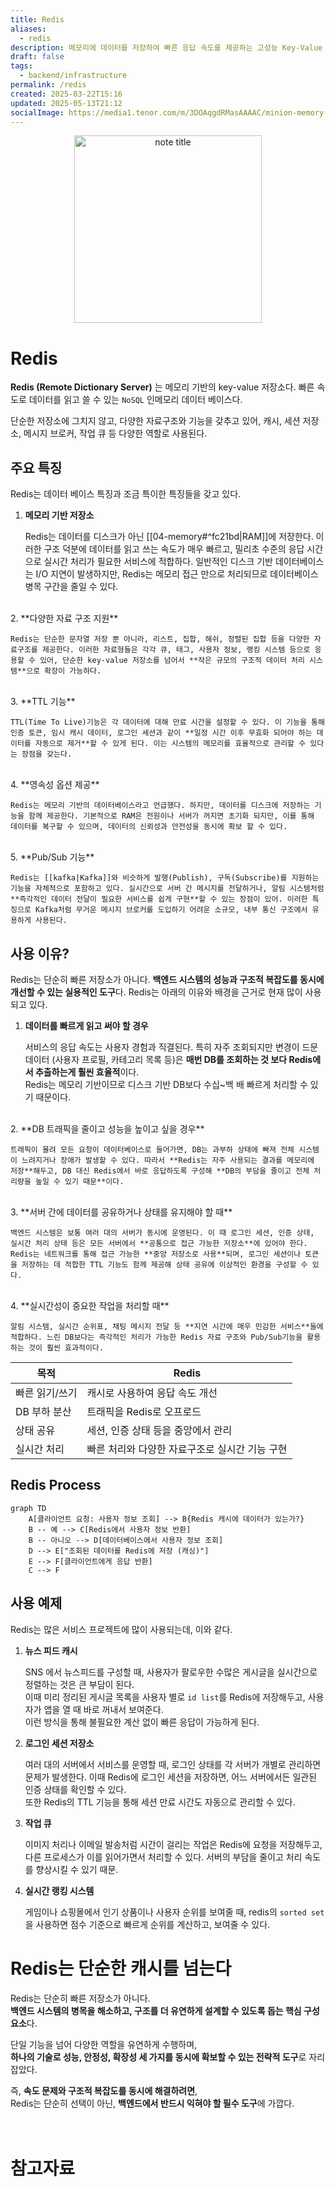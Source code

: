 ```yaml
---
title: Redis
aliases:
  - redis
description: 메모리에 데이터를 저장하여 빠른 응답 속도를 제공하는 고성능 Key-Value 기반 데이터 저장소, Redis란
draft: false
tags:
  - backend/infrastructure
permalink: /redis
created: 2025-03-22T15:16
updated: 2025-05-13T21:12
socialImage: https://media1.tenor.com/m/3DOAqgdRMasAAAAC/minion-memory-alert.gif
---
```

<p align="center">
  <img src="https://media1.tenor.com/m/3DOAqgdRMasAAAAC/minion-memory-alert.gif" alt="note title" width="300">
</p>

# Redis

**Redis (Remote Dictionary Server)** 는 메모리 기반의 key-value 저장소다. 빠른 속도로 데이터를 읽고 쓸 수 있는 `NoSQL` 인메모리 데이터 베이스다.

단순한 저장소에 그치지 않고, 다양한 자료구조와 기능을 갖추고 있어, 캐시, 세션 저장소, 메시지 브로커, 작업 큐 등 다양한 역할로 사용된다.

## 주요 특징

Redis는 데이터 베이스 특징과 조금 특이한 특징들을 갖고 있다.  

1. **메모리 기반 저장소**

	Redis는 데이터를 디스크가 아닌 [[04-memory#^fc21bd|RAM]]에 저장한다. 이러한 구조 덕분에 데이터를 읽고 쓰는 속도가 매우 빠르고, 밀리초 수준의 응답 시간으로 실시간 처리가 필요한 서비스에 적합하다.
	일반적인 디스크 기반 데이터베이스는 I/O 지연이 발생하지만, Redis는 메모리 접근 만으로 처리되므로 데이터베이스 병목 구간을 줄일 수 있다.
<br/>
2. **다양한 자료 구조 지원**

	Redis는 단순한 문자열 저장 뿐 아니라, 리스트, 집합, 해쉬, 정렬된 집합 등을 다양한 자료구조를 제공한다. 이러한 자료형들은 각각 큐, 태그, 사용자 정보, 랭킹 시스템 등으로 응용할 수 있어, 단순한 key-value 저장소를 넘어서 **작은 규모의 구조적 데이터 처리 시스템**으로 확장이 가능하다.
<br/>
3. **TTL 기능**

	TTL(Time To Live)기능은 각 데이터에 대해 만료 시간을 설정할 수 있다. 이 기능을 통해 인증 토큰, 임시 캐시 데이터, 로그인 세션과 같이 **일정 시간 이후 무효화 되어야 하는 데이터를 자동으로 제거**할 수 있게 된다. 이는 시스템의 메모리를 효율적으로 관리할 수 있다는 장점을 갖는다.
<br/>
4. **영속성 옵션 제공**

	Redis는 메모리 기반의 데이터베이스라고 언급했다. 하지만, 데이터를 디스크에 저장하는 기능을 함께 제공한다. 기본적으로 RAM은 전원이나 서버가 꺼지면 초기화 되지만, 이를 통해 데이터를 복구할 수 있으며, 데이터의 신뢰성과 안전성을 동시에 확보 할 수 있다.
<br/>
5. **Pub/Sub 기능**

	Redis는 [[kafka|Kafka]]와 비슷하게 발행(Publish), 구독(Subscribe)를 지원하는 기능을 자체적으로 포함하고 있다. 실시간으로 서버 간 메시지를 전달하거나, 알림 시스템처럼 **즉각적인 데이터 전달이 필요한 서비스를 쉽게 구현**할 수 있는 장점이 있어. 이러한 특징으로 Kafka처럼 무거운 메시지 브로커를 도입하기 어려운 소규모, 내부 통신 구조에서 유용하게 사용된다.

## 사용 이유?

Redis는 단순히 빠른 저장소가 아니다. **백엔드 시스템의 성능과 구조적 복잡도를 동시에 개선할 수 있는 실용적인 도구**다. Redis는 아래의 이유와 배경을 근거로 현재 많이 사용되고 있다.  

1. **데이터를 빠르게 읽고 써야 할 경우**

	서비스의 응답 속도는 사용자 경험과 직결된다. 특히 자주 조회되지만 변경이 드문 데이터 (사용자 프로필, 카테고리 목록 등)은 **매번 DB를 조회하는 것 보다 Redis에서 추출하는게 훨씬 효율적**이다.  
	Redis는 메모리 기반이므로 디스크 기반 DB보다 수십~백 배 빠르게 처리할 수 있기 때문이다.
<br/>
2. **DB 트래픽을 줄이고 성능을 높이고 싶을 경우**

	트래픽이 몰려 모든 요청이 데이터베이스로 들어가면, DB는 과부하 상태에 빠져 전체 시스템이 느려지거나 장애가 발생할 수 있다. 따라서 **Redis는 자주 사용되는 결과를 메모리에 저장**해두고, DB 대신 Redis에서 바로 응답하도록 구성해 **DB의 부담을 줄이고 전체 처리량을 높일 수 있기 때문**이다.
<br/>
3. **서버 간에 데이터를 공유하거나 상태를 유지해야 할 때**

	백엔드 시스템은 보통 여러 대의 서버가 동시에 운영된다. 이 때 로그인 세션, 인증 상태, 실시간 처리 상태 등은 모든 서버에서 **공통으로 접근 가능한 저장소**에 있어야 한다. Redis는 네트워크를 통해 접근 가능한 **중앙 저장소로 사용**되며, 로그인 세션이나 토큰을 저장하는 데 적합한 TTL 기능도 함께 제공해 상태 공유에 이상적인 환경을 구성할 수 있다.
<br/>
4. **실시간성이 중요한 작업을 처리할 때**

	알림 시스템, 실시간 순위표, 채팅 메시지 전달 등 **지연 시간에 매우 민감한 서비스**들에 적합하다. 느린 DB보다는 즉각적인 처리가 가능한 Redis 자료 구조와 Pub/Sub기능을 활용하는 것이 훨씬 효과적이다.

| 목적       | Redis                      |
| -------- | -------------------------- |
| 빠른 읽기/쓰기 | 캐시로 사용하여 응답 속도 개선          |
| DB 부하 분산 | 트래픽을 Redis로 오프로드           |
| 상태 공유    | 세션, 인증 상태 등을 중앙에서 관리       |
| 실시간 처리   | 빠른 처리와 다양한 자료구조로 실시간 기능 구현 |

## Redis Process

```mermaid
graph TD
    A[클라이언트 요청: 사용자 정보 조회] --> B{Redis 캐시에 데이터가 있는가?}
    B -- 예 --> C[Redis에서 사용자 정보 반환]
    B -- 아니오 --> D[데이터베이스에서 사용자 정보 조회]
    D --> E["조회된 데이터를 Redis에 저장 (캐싱)"]
    E --> F[클라이언트에게 응답 반환]
    C --> F
```

## 사용 예제

Redis는 많은 서비스 프로젝트에 많이 사용되는데, 이와 같다.  

1. **뉴스 피드 캐시**

	SNS 에서 뉴스피드를 구성할 때, 사용자가 팔로우한 수많은 게시글을 실시간으로 정렬하는 것은 큰 부담이 된다.  
	이때 미리 정리된 게시글 목록을 사용자 별로 `id list`를 Redis에 저장해두고, 사용자가 앱을 열 때 바로 꺼내서 보여준다.  
	이런 방식을 통해 불필요한 계산 없이 빠른 응답이 가능하게 된다.

2. **로그인 세션 저장소**

	여러 대의 서버에서 서비스를 운영할 때, 로그인 상태를 각 서버가 개별로 관리하면 문제가 발생한다. 이때 Redis에 로그인 세션을 저장하면, 어느 서버에서든 일관된 인증 상태를 확인할 수 있다.  
	또한 Redis의 TTL 기능을 통해 세션 만료 시간도 자동으로 관리할 수 있다.

3. **작업 큐**

	이미지 처리나 이메일 발송처럼 시간이 걸리는 작업은 Redis에 요청을 저장해두고, 다른 프로세스가 이를 읽어가면서 처리할 수 있다. 서버의 부담을 줄이고 처리 속도를 향상시킬 수 있기 때문.

4. **실시간 랭킹 시스템**

	게임이나 쇼핑몰에서 인기 상품이나 사용자 순위를 보여줄 때, redis의 `sorted set`을 사용하면 점수 기준으로 빠르게 순위를 계산하고, 보여줄 수 있다.


# Redis는 단순한 캐시를 넘는다

Redis는 단순히 빠른 저장소가 아니다.  
**백엔드 시스템의 병목을 해소하고, 구조를 더 유연하게 설계할 수 있도록 돕는 핵심 구성 요소**다.

단일 기능을 넘어 다양한 역할을 유연하게 수행하며,  
**하나의 기술로 성능, 안정성, 확장성 세 가지를 동시에 확보할 수 있는 전략적 도구**로 자리 잡았다.

즉, **속도 문제와 구조적 복잡도를 동시에 해결하려면**,  
Redis는 단순히 선택이 아닌, **백엔드에서 반드시 익혀야 할 필수 도구**에 가깝다.
</br></br></br>
# 참고자료
